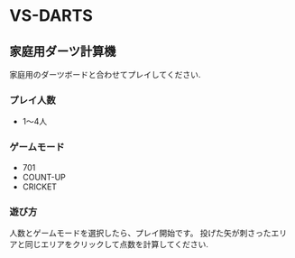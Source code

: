 # VS-DARTS
## 家庭用ダーツ計算機
家庭用のダーツボードと合わせてプレイしてください.
### プレイ人数
- 1〜4人

### ゲームモード
- 701
- COUNT-UP
- CRICKET


### 遊び方
人数とゲームモードを選択したら、プレイ開始です。
投げた矢が刺さったエリアと同じエリアをクリックして点数を計算してください.
